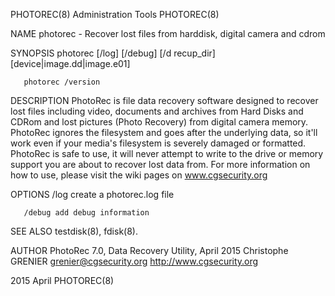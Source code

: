 PHOTOREC(8)                                                    Administration Tools                                                    PHOTOREC(8)

NAME
       photorec - Recover lost files from harddisk, digital camera and cdrom

SYNOPSIS
       photorec [/log] [/debug] [/d recup_dir] [device|image.dd|image.e01]

       photorec /version

DESCRIPTION
          PhotoRec is file data recovery software designed to recover lost files including video, documents and archives from Hard Disks and CDRom
       and lost pictures (Photo Recovery) from digital camera memory. PhotoRec ignores the filesystem and goes after the underlying data, so it'll
       work even if your media's filesystem is severely damaged or formatted. PhotoRec is safe to use, it will never attempt to write to the drive
       or memory support you are about to recover lost data from.
          For more information on how to use, please visit the wiki pages on www.cgsecurity.org

OPTIONS
       /log   create a photorec.log file

       /debug add debug information

SEE ALSO
       testdisk(8), fdisk(8).

AUTHOR
       PhotoRec 7.0, Data Recovery Utility, April 2015
       Christophe GRENIER <grenier@cgsecurity.org>
       http://www.cgsecurity.org

2015                                                                   April                                                           PHOTOREC(8)
